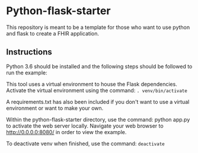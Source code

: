 # Python-flask-starter
This repository is meant to be a template for those who want to use python and flask to create a FHIR application. 

## Instructions
Python 3.6 should be installed and the following steps should be followed to run the example:

This tool uses a virtual environment to house the Flask dependencies. Activate the virtual environment using the command: `. venv/bin/activate`

A requirements.txt has also been included if you don't want to use a virtual environment or want to make your own.

Within the python-flask-starter directory, use the command: python app.py to activate the web server locally. Navigate your web browser to http://0.0.0.0:8080/ in order to view the example.

To deactivate venv when finished, use the command: `deactivate`
